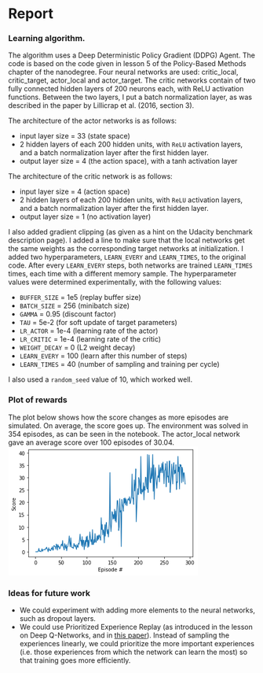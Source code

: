 # Report

### Learning algorithm.

The algorithm uses a Deep Deterministic Policy Gradient (DDPG) Agent. The code is based on the code given in lesson 5 of the Policy-Based Methods chapter of the nanodegree.
Four neural networks are used: critic_local, critic_target, actor_local and actor_target. The critic networks contain of two fully connected hidden layers of 200 neurons each, with ReLU activation functions. Between the two layers, I put a batch normalization layer, as was described in the paper by Lillicrap et al. (2016, section 3).

The architecture of the actor networks is as follows:
* input layer size = 33 (state space)
* 2 hidden layers of each 200 hidden units, with `ReLU` activation layers, and a batch normalization layer after the first hidden layer.
* output layer size = 4 (the action space), with a tanh activation layer

The architecture of the critic network is as follows:
* input layer size = 4 (action space)
* 2 hidden layers of each 200 hidden units, with `ReLU` activation layers, and a batch normalization layer after the first hidden layer.
* output layer size = 1 (no activation layer)

I also added gradient clipping (as given as a hint on the Udacity benchmark description page). I added a line to make sure that the local networks get the same weights as the corresponding target networks at initialization. I added two hyperparameters, `LEARN_EVERY` and `LEARN_TIMES`, to the original code. After every `LEARN_EVERY` steps, both networks are trained `LEARN_TIMES` times, each time with a different memory sample.
The hyperparameter values were determined experimentally, with the following values:

* `BUFFER_SIZE` = 1e5       (replay buffer size)
* `BATCH_SIZE` = 256        (minibatch size)
* `GAMMA` = 0.95            (discount factor)
* `TAU` = 5e-2              (for soft update of target parameters)
* `LR_ACTOR` = 1e-4         (learning rate of the actor)
* `LR_CRITIC` = 1e-4        (learning rate of the critic)
* `WEIGHT_DECAY` = 0        (L2 weight decay)
* `LEARN_EVERY` = 100       (learn after this number of steps)
* `LEARN_TIMES` = 40        (number of sampling and training per cycle)

I also used a `random_seed` value of 10, which worked well.

### Plot of rewards
 The plot below shows how the score changes as more episodes are simulated. On average, the score goes up. The environment was solved in 354 episodes, as can be seen in the notebook. The actor_local network gave an average score over 100 episodes of 30.04.
 ![Episode-score plot](https://github.com/jlfbetting/p2_continuous-control/blob/main/plot_solved.png)
 
 ### Ideas for future work
* We could experiment with adding more elements to the neural networks, such as dropout layers.
* We could use Prioritized Experience Replay (as introduced in the lesson on Deep Q-Networks, and in [this paper](https://arxiv.org/abs/1511.05952)). Instead of sampling the experiences linearly, we could prioritize the more important experiences (i.e. those experiences from which the network can learn the most) so that training goes more efficiently.


